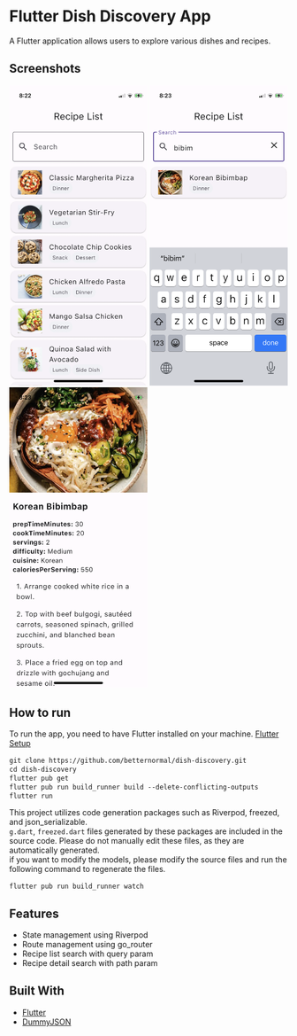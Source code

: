# Flutter Dish Discovery App

A Flutter application allows users to explore various dishes and recipes. 

## Screenshots
<p float="left">
    <img src="./screenshots/recipe_list.png" alt="Recipe List" width="250">
    <img src="./screenshots/recipe_search.png" alt="Recipe Search" width="250">
    <img src="./screenshots/recipe_detail.png" alt="Recipe Detail.png" width="250">
</p>

## How to run
To run the app, you need to have Flutter installed on your machine. [Flutter Setup](https://docs.flutter.dev/get-started/install)
```
git clone https://github.com/betternormal/dish-discovery.git
cd dish-discovery
flutter pub get
flutter pub run build_runner build --delete-conflicting-outputs
flutter run
```
This project utilizes code generation packages such as Riverpod, freezed, and json_serializable.  
`g.dart`, `freezed.dart` files generated by these packages are included in the source code. Please do not manually edit these files, as they are automatically generated.    
if you want to modify the models, please modify the source files and run the following command to regenerate the files.  
```
flutter pub run build_runner watch 
```

## Features
- State management using Riverpod
- Route management using go_router
- Recipe list search with query param
- Recipe detail search with path param

## Built With
- [Flutter](https://flutter.dev/)
- [DummyJSON](https://dummyjson.com/)
  